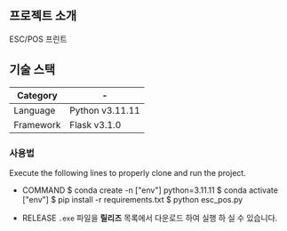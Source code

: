 ## 프로젝트 소개

 ESC/POS 프린트
 
## 기술 스택

|Category| - |
| --- | --- |
|Language|Python v3.11.11|
|Framework|Flask v3.1.0|



### 사용법

Execute the following lines to properly clone and run the project.  

- COMMAND
$ conda create -n ["env"] python=3.11.11
$ conda activate ["env"]
$ pip install -r requirements.txt
$ python esc_pos.py

- RELEASE 
`.exe` 파일을 **릴리즈** 목록에서 다운로드 하여 실행 하 실 수 있습니다.

